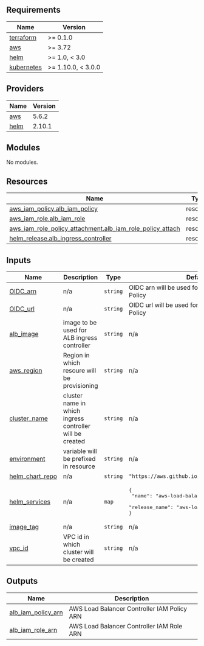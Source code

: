 <!-- BEGIN_TF_DOCS -->
## Requirements

| Name | Version |
|------|---------|
| <a name="requirement_terraform"></a> [terraform](#requirement\_terraform) | >= 0.1.0 |
| <a name="requirement_aws"></a> [aws](#requirement\_aws) | >= 3.72 |
| <a name="requirement_helm"></a> [helm](#requirement\_helm) | >= 1.0, < 3.0 |
| <a name="requirement_kubernetes"></a> [kubernetes](#requirement\_kubernetes) | >= 1.10.0, < 3.0.0 |

## Providers

| Name | Version |
|------|---------|
| <a name="provider_aws"></a> [aws](#provider\_aws) | 5.6.2 |
| <a name="provider_helm"></a> [helm](#provider\_helm) | 2.10.1 |

## Modules

No modules.

## Resources

| Name | Type |
|------|------|
| [aws_iam_policy.alb_iam_policy](https://registry.terraform.io/providers/hashicorp/aws/latest/docs/resources/iam_policy) | resource |
| [aws_iam_role.alb_iam_role](https://registry.terraform.io/providers/hashicorp/aws/latest/docs/resources/iam_role) | resource |
| [aws_iam_role_policy_attachment.alb_iam_role_policy_attach](https://registry.terraform.io/providers/hashicorp/aws/latest/docs/resources/iam_role_policy_attachment) | resource |
| [helm_release.alb_ingress_controller](https://registry.terraform.io/providers/hashicorp/helm/latest/docs/resources/release) | resource |

## Inputs

| Name | Description | Type | Default | Required |
|------|-------------|------|---------|:--------:|
| <a name="input_OIDC_arn"></a> [OIDC\_arn](#input\_OIDC\_arn) | n/a | `string` | OIDC arn will be used for Trust Relationship Policy | yes |
| <a name="input_OIDC_url"></a> [OIDC\_url](#input\_OIDC\_url) | n/a | `string` | OIDC url will be used for Trust Relationship Policy | yes |
| <a name="input_alb_image"></a> [alb\_image](#input\_alb\_image) | image to be used for ALB ingress controller | `string` | n/a | yes |
| <a name="input_aws_region"></a> [aws\_region](#input\_aws\_region) | Region in which resoure will be provisioning | `string` | n/a | yes |
| <a name="input_cluster_name"></a> [cluster\_name](#input\_cluster\_name) | cluster name in which ingress controller will be created | `string` | n/a | yes |
| <a name="input_environment"></a> [environment](#input\_environment) | variable will be prefixed in resource | `string` | n/a | yes |
| <a name="input_helm_chart_repo"></a> [helm\_chart\_repo](#input\_helm\_chart\_repo) | n/a | `string` | `"https://aws.github.io/eks-charts"` | no |
| <a name="input_helm_services"></a> [helm\_services](#input\_helm\_services) | n/a | `map` | <pre>{<br>  "name": "aws-load-balancer-controller",<br>  "release_name": "aws-load-balancer-controller"<br>}</pre> | no |
| <a name="input_image_tag"></a> [image\_tag](#input\_image\_tag) | n/a | `string` | n/a | yes |
| <a name="input_vpc_id"></a> [vpc\_id](#input\_vpc\_id) | VPC id in which cluster will be created | `string` | n/a | yes |

## Outputs

| Name | Description |
|------|-------------|
| <a name="output_alb_iam_policy_arn"></a> [alb\_iam\_policy\_arn](#output\_alb\_iam\_policy\_arn) | AWS Load Balancer Controller IAM Policy ARN |
| <a name="output_alb_iam_role_arn"></a> [alb\_iam\_role\_arn](#output\_alb\_iam\_role\_arn) | AWS Load Balancer Controller IAM Role ARN |
<!-- END_TF_DOCS -->